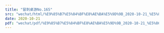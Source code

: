 ```yaml
---
title: "冒刺桌游No.165"
src: "wechat/html/%E9%85%B7%E5%84%BF%E8%AE%BA%E5%9D%9B_2020-10-21_%E5%86%92%E5%88%BA%E6%A1%8C%E6%B8%B8No.165.html"
date: 2020-10-21
pdf: "wechat/pdf/%E9%85%B7%E5%84%BF%E8%AE%BA%E5%9D%9B_2020-10-21_%E5%86%92%E5%88%BA%E6%A1%8C%E6%B8%B8No.165.pdf"
---
```

